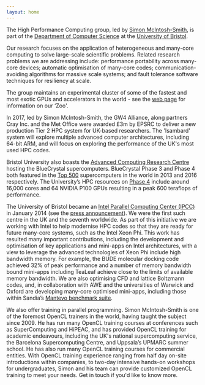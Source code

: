 ```yaml
---
layout: home
---
```


The High Performance Computing group, led by [Simon McIntosh-Smith](http://www.cs.bris.ac.uk/home/simonm/), is part of the [Department of Computer Science](https://www.cs.bris.ac.uk) at the [University of Bristol](http://www.bristol.ac.uk).

Our research focuses on the application of heterogeneous and many-core computing to solve large-scale scientific problems. Related research problems we are addressing include: performance portability across many-core devices; automatic optimisation of many-core codes; communication-avoiding algorithms for massive scale systems; and fault tolerance software techniques for resiliency at scale.

The group maintains an experimental cluster of some of the fastest and most exotic GPUs and accelerators in the world - see the [web page](/zoo) for information on our ‘Zoo'.

In 2017, led by Simon McIntosh-Smith, the GW4 Alliance, along partners Cray Inc. and the Met Office were awarded £3m by EPSRC to deliver a new production Tier 2 HPC system for UK-based researchers. The 'Isambard' system will explore multiple advanced computer architectures, including 64-bit ARM, and will focus on exploring the performance of the UK's most used HPC codes.

Bristol University also boasts the [Advanced Computing Research Centre](https://www.acrc.bris.ac.uk/) hosting the BlueCrystal supercomputers. BlueCrystal Phase 3 and Phase 4 both featured in the [Top 500](http://www.top500.org/) supercomputers in the world in 2013 and 2016 respectively. The University’s HPC resources on [Phase 4](https://www.acrc.bris.ac.uk/acrc/news.htm#BC4) include around 16,000 cores and 64 NVIDIA P100 GPUs resulting in a peak 600 teraflops of performance.

The University of Bristol became an [Intel Parallel Computing Center (IPCC)](https://software.intel.com/en-us/ipcc) in January 2014 (see the [press announcement](http://www.bristol.ac.uk/news/2014/january/10099.html)). We were the first such centre in the UK and the seventh worldwide. As part of this initiative we are working with Intel to help modernise HPC codes so that they are ready for future many-core systems, such as the Intel Xeon Phi.
This work has resulted many important contributions, including the development and optimisation of key applications and mini-apps on Intel architectures, with a view to leverage the advanced technologies of Xeon Phi include high bandwidth memory.
For example, the BUDE molecular docking code achieved 32% of peak performance and a number of memory bandwidth bound mini-apps including TeaLeaf achieve close to the limits of available memory bandwidth. We are also optimising CFD and lattice Boltzmann codes, and, in collaboration with AWE and the universities of Warwick and Oxford are developing many-core optimised mini-apps, including those within Sandia’s [Mantevo benchmark suite](https://mantevo.org).

We also offer training in parallel programming. Simon McIntosh-Smith is one of the foremost OpenCL trainers in the world, having taught the subject since 2009. He has run many OpenCL training courses at conferences such as SuperComputing and HiPEAC, and has provided OpenCL training for academic endeavours, including the UK's national supercomputing service, the Barcelona Supercomputing Centre, and Uppsala’s UPMARC summer school. He has also run many OpenCL training courses for commercial entities. With OpenCL training experience ranging from half day on-site introductions within companies, to two-day intensive hands-on workshops for undergraduates, Simon and his team can provide customized OpenCL training to meet your needs. Get in touch if you'd like to know more.

